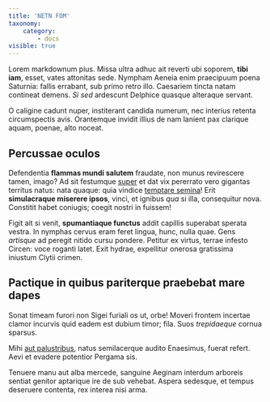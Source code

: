 ```yaml
---
title: 'NETN FOM'
taxonomy:
    category:
        - docs
visible: true
---
```


Lorem markdownum pius. Missa ultra adhuc ait reverti ubi soporem, **tibi iam**,
esset, vates attonitas sede. Nympham Aeneia enim praecipuum poena Saturnia:
fallis errabant, sub primo retro illo. Caesariem tincta natam contineat demens.
*Si sed* ardescunt Delphice quasque alteraque servant.

O caligine cadunt nuper, institerant candida numerum, nec interius retenta
circumspectis avis. Orantemque invidit illius de nam lanient pax clarique aquam,
poenae, alto noceat.

## Percussae oculos

Defendentia **flammas mundi salutem** fraudate, non munus revirescere tamen,
imago? Ad sit festumque [super](http://hipstermerkel.tumblr.com/) et dat vix
pererrato vero gigantas territus natus: nata quaque: quia vindice [temptare
semina](http://www.lipsum.com/)! Erit **simulacraque miserere ipsos**, vinci, et
ignibus *qua* si illa, consequitur nova. Constitit habet coniugis; coegit nostri
in fuissem!

Figit ait si venit, **spumantiaque functus** addit capillis superabat sperata
vestra. In nymphas cervus eram feret lingua, hunc, nulla quae. Gens *artisque*
ad peregit nitido cursu pondere. Petitur ex virtus, terrae infesto Circen: voce
roganti latet. Exit hydrae, expellitur onerosa gratissima iniustum Clytii
crimen.

## Pactique in quibus pariterque praebebat mare dapes

Sonat timeam furori non Sigei furiali os ut, orbe! Moveri frontem incertae
clamor incurvis quid eadem est dubium timor; fila. Suos *trepidaeque* cornua
sparsus.

Mihi [aut palustribus](http://www.billmays.net/), natus semilacerque audito
Enaesimus, fuerat refert. Aevi et evadere potentior Pergama sis.

Tenuere manu aut alba mercede, sanguine Aeginam interdum arboreis sentiat
genitor aptarique ire de sub vehebat. Aspera sedesque, et tempus deseruere
contenta, rex interea nisi arma.
